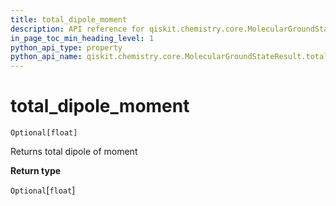 ```yaml
---
title: total_dipole_moment
description: API reference for qiskit.chemistry.core.MolecularGroundStateResult.total_dipole_moment
in_page_toc_min_heading_level: 1
python_api_type: property
python_api_name: qiskit.chemistry.core.MolecularGroundStateResult.total_dipole_moment
---
```


# total\_dipole\_moment

<span id="qiskit.chemistry.core.MolecularGroundStateResult.total_dipole_moment" />

`Optional[float]`

Returns total dipole of moment

**Return type**

`Optional`\[`float`]

